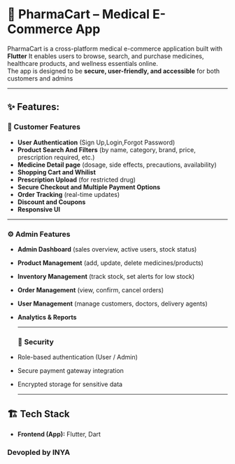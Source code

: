# 💊 PharmaCart – Medical E-Commerce App  

PharmaCart is a cross-platform medical e-commerce application built with **Flutter** It enables users to browse, search, and purchase medicines, healthcare products, and wellness essentials online.  
The app is designed to be **secure, user-friendly, and accessible** for both customers and admins  

---

## ✨ Features:

### 🛒 Customer Features
- **User Authentication** (Sign Up,Login,Forgot Password)
- **Product Search And Filters** (by name, category, brand, price, prescription required, etc.)
- **Medicine Detail page** (dosage, side effects, precautions, availability)
- **Shopping Cart and Whilist**
- **Prescription Upload** (for restricted drug)
- **Secure Checkout and Multiple Payment Options**
- **Order Tracking** (real-time updates)  
- **Discount and Coupons**
- **Responsive UI**

---


### ⚙️ Admin Features  
- **Admin Dashboard** (sales overview, active users, stock status)  
- **Product Management** (add, update, delete medicines/products)  
- **Inventory Management** (track stock, set alerts for low stock)  
- **Order Management** (view, confirm, cancel orders)  
- **User Management** (manage customers, doctors, delivery agents)  
- **Analytics & Reports**

  ---

  ### 🔐 Security  
- Role-based authentication (User / Admin)  
- Secure payment gateway integration  
- Encrypted storage for sensitive data

  ---
  
## 🏗️ Tech Stack  

- **Frontend (App):** Flutter, Dart  


### Devopled by INYA
